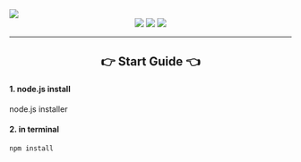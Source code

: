 <img src="https://capsule-render.vercel.app/api?type=waving&color=auto&height=200&section=header&text=Iam - Front&fontSize=90" />
<div align="center">
	<img src="https://img.shields.io/badge/Vue-4FC08D?style=flat&logo=Vue.js&logoColor=white" />
	<img src="https://img.shields.io/badge/Vite-646CFF?style=flat&logo=Vite&logoColor=white" />
	<img src="https://img.shields.io/badge/SCSS-CC6699?style=flat&logo=SASS&logoColor=white" />
</div>

---
<h2 align="center">
    👉 Start Guide 👈
</h2>

#### 1. node.js install
<a src="https://nodejs.org/ko"> node.js installer</a>

#### 2. in terminal
```
npm install
```
